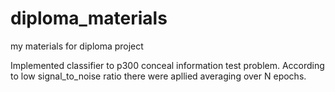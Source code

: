 # diploma_materials
my materials for diploma project

Implemented classifier to p300 conceal information test problem.
According to low signal_to_noise ratio there were apllied averaging over N epochs.
